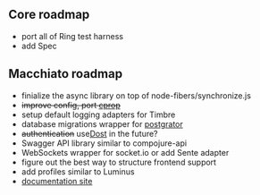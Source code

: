 ## Core roadmap

* port all of Ring test harness
* add Spec

## Macchiato roadmap

* finialize the async library on top of node-fibers/synchronize.js
* ~~improve config, port [cprop](https://github.com/tolitius/cprop)~~
* setup default logging adapters for Timbre
* database migrations wrapper for [postgrator](https://github.com/rickbergfalk/postgrator)
* ~~authentication~~ use[Dost](https://github.com/funcool/dost) in the future?
* Swagger API library similar to compojure-api
* WebSockets wrapper for socket.io or add Sente adapter
* figure out the best way to structure frontend support
* add profiles similar to Luminus
* [documentation site](https://github.com/macchiato-framework/macchiato-framework.github.io)

